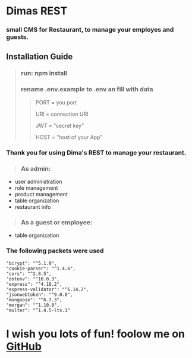 # Dimas REST

### small CMS for Restaurant, to manage your employes and guests.

## Installation Guide

> ### run: npm install
>
> ### rename **.env.example** to **.env** an fill with data
>
> > PORT = you port
> >
> > URI = connection URI
> >
> > JWT = "secret key"
> >
> > HOST = "host of your App"

### Thank you for using Dima's REST to manage your restaurant.

> ### As admin:

- user administration
- role management
- product management
- table organization
- restaurant info

> ### As a guest or employee:

- table organization

### The following packets were used

    "bcrypt": "^5.1.0",
    "cookie-parser": "^1.4.6",
    "cors": "^2.8.5",
    "dotenv": "^16.0.3",
    "express": "^4.18.2",
    "express-validator": "^6.14.2",
    "jsonwebtoken": "^9.0.0",
    "mongoose": "^6.7.3",
    "morgan": "^1.10.0",
    "multer": "^1.4.5-lts.1"

# I wish you lots of fun! foolow me on [GitHub](https://github.com/ldg77)
